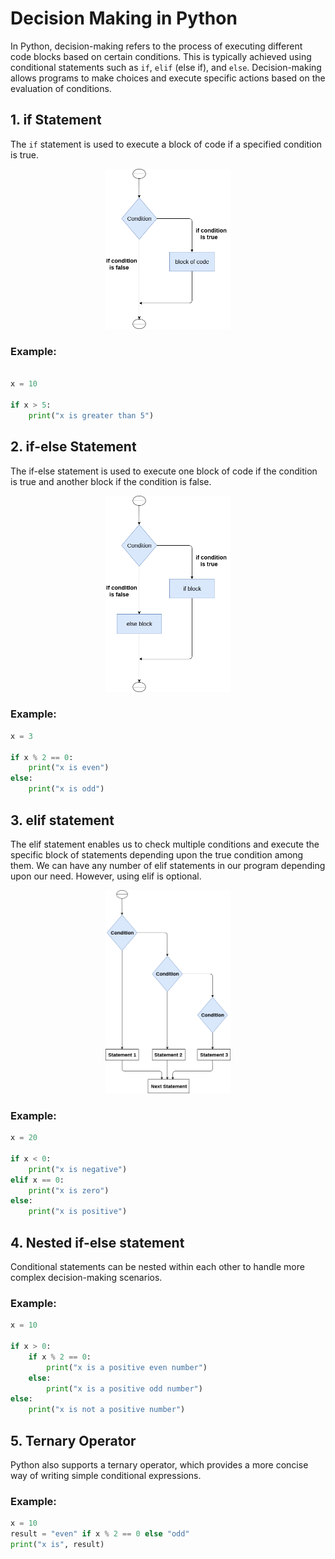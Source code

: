 # Decision Making in Python

In Python, decision-making refers to the process of executing different code blocks based on certain conditions. This is typically achieved using conditional statements such as `if`, `elif` (else if), and `else`. Decision-making allows programs to make choices and execute specific actions based on the evaluation of conditions.

## 1. if Statement

The `if` statement is used to execute a block of code if a specified condition is true.

<p align="center">
  <img src="./Image/python-if-statement.png" alt="Image" width="200">
</p>
<h3>Example:</h3>

```python

x = 10

if x > 5:
    print("x is greater than 5")
```

## 2. if-else Statement

The if-else statement is used to execute one block of code if the condition is true and another block if the condition is false.

<p align="center">
  <img src="./Image/python-if-else-statement.png" alt="Image" width="200">
</p>
<h3>Example:</h3>

```python
x = 3

if x % 2 == 0:
    print("x is even")
else:
    print("x is odd")

```
## 3. elif statement

The elif statement enables us to check multiple conditions and execute the specific block of statements depending upon the true condition among them. We can have any number of elif statements in our program depending upon our need. However, using elif is optional.

<p align="center">
  <img src="./Image/python-elif-statement.png" alt="Image" width="200">
</p>
<h3>Example:</h3>

```python
x = 20

if x < 0:
    print("x is negative")
elif x == 0:
    print("x is zero")
else:
    print("x is positive")
```
## 4. Nested if-else statement

Conditional statements can be nested within each other to handle more complex decision-making scenarios.

<h3>Example:</h3>

```python
x = 10

if x > 0:
    if x % 2 == 0:
        print("x is a positive even number")
    else:
        print("x is a positive odd number")
else:
    print("x is not a positive number")
```
## 5. Ternary Operator

Python also supports a ternary operator, which provides a more concise way of writing simple conditional expressions.

<h3>Example:</h3>

```python
x = 10
result = "even" if x % 2 == 0 else "odd"
print("x is", result)
```


